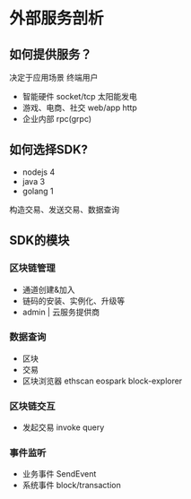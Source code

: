 # 外部服务剖析

## 如何提供服务？
决定于应用场景 终端用户
* 智能硬件 socket/tcp 太阳能发电
* 游戏、电商、社交 web/app http
* 企业内部 rpc(grpc)

## 如何选择SDK?
* nodejs 4
* java 3
* golang 1

构造交易、发送交易、数据查询

## SDK的模块

### 区块链管理
* 通道创建&加入
* 链码的安装、实例化、升级等
* admin | 云服务提供商

### 数据查询
* 区块
* 交易
* 区块浏览器 ethscan eospark block-explorer

### 区块链交互
* 发起交易 invoke query

### 事件监听
* 业务事件 SendEvent
* 系统事件 block/transaction
